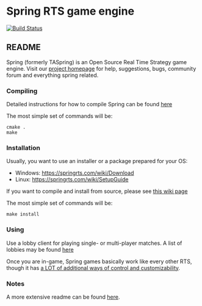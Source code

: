 # Spring RTS game engine
[![Build Status](https://api.travis-ci.com/spring/spring.svg?branch=develop)](https://app.travis-ci.com/github/spring/spring)

## README

Spring (formerly TASpring) is an Open Source Real Time Strategy game engine.
Visit our [project homepage](https://springrts.com/) for help, suggestions,
bugs, community forum and everything spring related.

### Compiling

Detailed instructions for how to compile Spring can be found [here](https://springrts.com/wiki/Building_spring)

The most simple set of commands will be:

	cmake .
	make

### Installation

Usually, you want to use an installer or a package prepared for your OS:

* Windows: <https://springrts.com/wiki/Download>
* Linux:   <https://springrts.com/wiki/SetupGuide>

If you want to compile and install from source, please see [this wiki page](https://springrts.com/wiki/Building_spring)

The most simple set of commands will be:

	make install

### Using

Use a lobby client for playing single- or multi-player matches.
A list of lobbies may be found [here](https://springrts.com/wiki/Lobby_Development#Lobby_client_development)

Once you are in-game, Spring games basically work like every other RTS,
though it has [a LOT of additional ways of control and customizability](https://springrts.com/wiki/Using_Spring).

### Notes

A more extensive readme can be found [here](https://springrts.com/wiki/Read_Me_First).